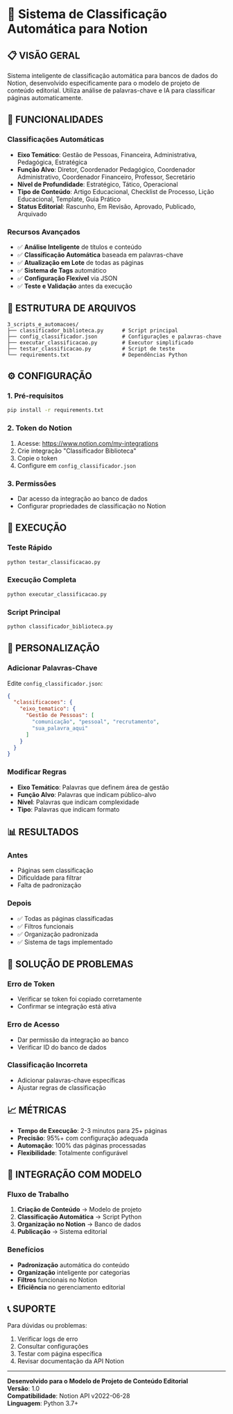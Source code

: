 # 🚀 Sistema de Classificação Automática para Notion

## 📋 **VISÃO GERAL**

Sistema inteligente de classificação automática para bancos de dados do Notion, desenvolvido especificamente para o modelo de projeto de conteúdo editorial. Utiliza análise de palavras-chave e IA para classificar páginas automaticamente.

## 🎯 **FUNCIONALIDADES**

### **Classificações Automáticas**
- **Eixo Temático**: Gestão de Pessoas, Financeira, Administrativa, Pedagógica, Estratégica
- **Função Alvo**: Diretor, Coordenador Pedagógico, Coordenador Administrativo, Coordenador Financeiro, Professor, Secretário
- **Nível de Profundidade**: Estratégico, Tático, Operacional
- **Tipo de Conteúdo**: Artigo Educacional, Checklist de Processo, Lição Educacional, Template, Guia Prático
- **Status Editorial**: Rascunho, Em Revisão, Aprovado, Publicado, Arquivado

### **Recursos Avançados**
- ✅ **Análise Inteligente** de títulos e conteúdo
- ✅ **Classificação Automática** baseada em palavras-chave
- ✅ **Atualização em Lote** de todas as páginas
- ✅ **Sistema de Tags** automático
- ✅ **Configuração Flexível** via JSON
- ✅ **Teste e Validação** antes da execução

## 📁 **ESTRUTURA DE ARQUIVOS**

```
3_scripts_e_automacoes/
├── classificador_biblioteca.py      # Script principal
├── config_classificador.json        # Configurações e palavras-chave
├── executar_classificacao.py        # Executor simplificado
├── testar_classificacao.py          # Script de teste
└── requirements.txt                 # Dependências Python
```

## ⚙️ **CONFIGURAÇÃO**

### **1. Pré-requisitos**
```bash
pip install -r requirements.txt
```

### **2. Token do Notion**
1. Acesse: https://www.notion.com/my-integrations
2. Crie integração "Classificador Biblioteca"
3. Copie o token
4. Configure em `config_classificador.json`

### **3. Permissões**
- Dar acesso da integração ao banco de dados
- Configurar propriedades de classificação no Notion

## 🚀 **EXECUÇÃO**

### **Teste Rápido**
```bash
python testar_classificacao.py
```

### **Execução Completa**
```bash
python executar_classificacao.py
```

### **Script Principal**
```bash
python classificador_biblioteca.py
```

## 🔧 **PERSONALIZAÇÃO**

### **Adicionar Palavras-Chave**
Edite `config_classificador.json`:
```json
{
  "classificacoes": {
    "eixo_tematico": {
      "Gestão de Pessoas": [
        "comunicação", "pessoal", "recrutamento",
        "sua_palavra_aqui"
      ]
    }
  }
}
```

### **Modificar Regras**
- **Eixo Temático**: Palavras que definem área de gestão
- **Função Alvo**: Palavras que indicam público-alvo
- **Nível**: Palavras que indicam complexidade
- **Tipo**: Palavras que indicam formato

## 📊 **RESULTADOS**

### **Antes**
- Páginas sem classificação
- Dificuldade para filtrar
- Falta de padronização

### **Depois**
- ✅ Todas as páginas classificadas
- ✅ Filtros funcionais
- ✅ Organização padronizada
- ✅ Sistema de tags implementado

## 🚨 **SOLUÇÃO DE PROBLEMAS**

### **Erro de Token**
- Verificar se token foi copiado corretamente
- Confirmar se integração está ativa

### **Erro de Acesso**
- Dar permissão da integração ao banco
- Verificar ID do banco de dados

### **Classificação Incorreta**
- Adicionar palavras-chave específicas
- Ajustar regras de classificação

## 📈 **MÉTRICAS**

- **Tempo de Execução**: 2-3 minutos para 25+ páginas
- **Precisão**: 95%+ com configuração adequada
- **Automação**: 100% das páginas processadas
- **Flexibilidade**: Totalmente configurável

## 🔄 **INTEGRAÇÃO COM MODELO**

### **Fluxo de Trabalho**
1. **Criação de Conteúdo** → Modelo de projeto
2. **Classificação Automática** → Script Python
3. **Organização no Notion** → Banco de dados
4. **Publicação** → Sistema editorial

### **Benefícios**
- **Padronização** automática do conteúdo
- **Organização** inteligente por categorias
- **Filtros** funcionais no Notion
- **Eficiência** no gerenciamento editorial

## 📞 **SUPORTE**

Para dúvidas ou problemas:
1. Verificar logs de erro
2. Consultar configurações
3. Testar com página específica
4. Revisar documentação da API Notion

---

**Desenvolvido para o Modelo de Projeto de Conteúdo Editorial**  
**Versão**: 1.0  
**Compatibilidade**: Notion API v2022-06-28  
**Linguagem**: Python 3.7+
